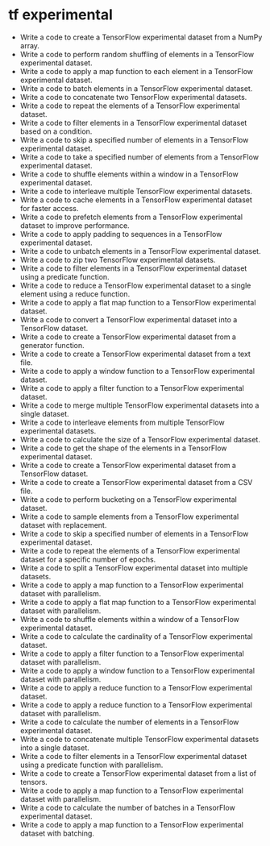 # tf experimental

- Write a code to create a TensorFlow experimental dataset from a NumPy array.
- Write a code to perform random shuffling of elements in a TensorFlow experimental dataset.
- Write a code to apply a map function to each element in a TensorFlow experimental dataset.
- Write a code to batch elements in a TensorFlow experimental dataset.
- Write a code to concatenate two TensorFlow experimental datasets.
- Write a code to repeat the elements of a TensorFlow experimental dataset.
- Write a code to filter elements in a TensorFlow experimental dataset based on a condition.
- Write a code to skip a specified number of elements in a TensorFlow experimental dataset.
- Write a code to take a specified number of elements from a TensorFlow experimental dataset.
- Write a code to shuffle elements within a window in a TensorFlow experimental dataset.
- Write a code to interleave multiple TensorFlow experimental datasets.
- Write a code to cache elements in a TensorFlow experimental dataset for faster access.
- Write a code to prefetch elements from a TensorFlow experimental dataset to improve performance.
- Write a code to apply padding to sequences in a TensorFlow experimental dataset.
- Write a code to unbatch elements in a TensorFlow experimental dataset.
- Write a code to zip two TensorFlow experimental datasets.
- Write a code to filter elements in a TensorFlow experimental dataset using a predicate function.
- Write a code to reduce a TensorFlow experimental dataset to a single element using a reduce function.
- Write a code to apply a flat map function to a TensorFlow experimental dataset.
- Write a code to convert a TensorFlow experimental dataset into a TensorFlow dataset.
- Write a code to create a TensorFlow experimental dataset from a generator function.
- Write a code to create a TensorFlow experimental dataset from a text file.
- Write a code to apply a window function to a TensorFlow experimental dataset.
- Write a code to apply a filter function to a TensorFlow experimental dataset.
- Write a code to merge multiple TensorFlow experimental datasets into a single dataset.
- Write a code to interleave elements from multiple TensorFlow experimental datasets.
- Write a code to calculate the size of a TensorFlow experimental dataset.
- Write a code to get the shape of the elements in a TensorFlow experimental dataset.
- Write a code to create a TensorFlow experimental dataset from a TensorFlow dataset.
- Write a code to create a TensorFlow experimental dataset from a CSV file.
- Write a code to perform bucketing on a TensorFlow experimental dataset.
- Write a code to sample elements from a TensorFlow experimental dataset with replacement.
- Write a code to skip a specified number of elements in a TensorFlow experimental dataset.
- Write a code to repeat the elements of a TensorFlow experimental dataset for a specific number of epochs.
- Write a code to split a TensorFlow experimental dataset into multiple datasets.
- Write a code to apply a map function to a TensorFlow experimental dataset with parallelism.
- Write a code to apply a flat map function to a TensorFlow experimental dataset with parallelism.
- Write a code to shuffle elements within a window of a TensorFlow experimental dataset.
- Write a code to calculate the cardinality of a TensorFlow experimental dataset.
- Write a code to apply a filter function to a TensorFlow experimental dataset with parallelism.
- Write a code to apply a window function to a TensorFlow experimental dataset with parallelism.
- Write a code to apply a reduce function to a TensorFlow experimental dataset.
- Write a code to apply a reduce function to a TensorFlow experimental dataset with parallelism.
- Write a code to calculate the number of elements in a TensorFlow experimental dataset.
- Write a code to concatenate multiple TensorFlow experimental datasets into a single dataset.
- Write a code to filter elements in a TensorFlow experimental dataset using a predicate function with parallelism.
- Write a code to create a TensorFlow experimental dataset from a list of tensors.
- Write a code to apply a map function to a TensorFlow experimental dataset with parallelism.
- Write a code to calculate the number of batches in a TensorFlow experimental dataset.
- Write a code to apply a map function to a TensorFlow experimental dataset with batching.